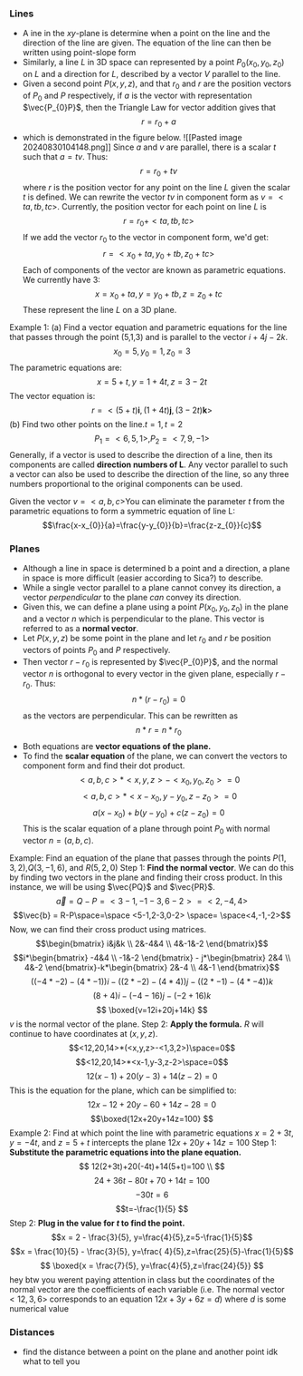 ### Lines
- A ine in the *xy*-plane is determine when a point on the line and the direction of the line are given. The equation of the line can then be written using point-slope form
- Similarly, a line $L$ in 3D space can represented by a point $P_{0}(x_{0},y_{0},z_{0})$ on $L$ and a direction for $L$, described by a vector $V$ parallel to the line. 
- Given a second point $P(x,y,z)$, and that $r_0$ and $r$ are the position vectors of $P_0$ and $P$ respectively, if $a$ is the vector with representation $\vec{P_{0}P}$, then the Triangle Law for vector addition gives that $$r=r_{0}+a$$
- which is demonstrated in the figure below. 
![[Pasted image 20240830104148.png]]
Since $a$ and $v$ are parallel, there is a scalar $t$ such that $a = tv$. Thus:$$r=r_{0}+tv$$
where $r$ is the position vector for any point on the line $L$ given the scalar $t$ is defined. 
We can rewrite the vector $tv$ in component form as $v=<ta,tb,tc>$. Currently, the position vector for each point on line $L$ is $$r=r_{0}+<ta,tb,tc>$$
If we add the vector $r_0$ to the vector in component form, we'd get:$$r=<x_{0} + ta,y_{0} + tb,z_{0} + tc>$$
Each of components of the vector are known as parametric equations. We currently have 3: $$x = x_{0} + ta, y = y_{0} + tb, z=z_{0}+tc$$
These represent the line $L$ on a 3D plane.

Example 1:
(a) Find a vector equation and parametric equations for the line that passes through the point (5,1,3) and is parallel to the vector $i+4j-2k$.
$$x_{0} = 5, y_{0} = 1, z_{0} = 3$$
The parametric equations are:
$$x=5+t, y=1+4t,z=3-2t$$
The vector equation is:$$r = <(5+t)\mathbf{i},(1+4t)\mathbf{j},(3-2t)\mathbf{k}>$$
(b) Find two other points on the line.$t=1,t=2$
$$P_{1}= <6, 5, 1>,P_{2}= <7, 9, -1>$$
Generally, if a vector is used to describe the direction of a line, then its components are called **direction numbers of L**. Any vector parallel to such a vector can also be used to describe the direction of the line, so any three numbers proportional to the original components can be used.

Given the vector $v=<a,b,c>$You can eliminate the parameter $t$ from the parametric equations to form a symmetric equation of line L:
$$\frac{x-x_{0}}{a}=\frac{y-y_{0}}{b}=\frac{z-z_{0}}{c}$$
### Planes
- Although a line in space is determined b a point and a direction, a plane in space is more difficult (easier according to Sica?) to describe. 
- While a single vector parallel to a plane cannot convey its direction, a vector *perpendicular* to the plane *can* convey its direction. 
- Given this, we can define a plane using a point $P(x_{0},y_{0},z_{0})$ in the plane and a vector $n$ which is perpendicular to the plane. This vector is referred to as a **normal vector**. 
- Let $P(x,y,z)$ be some point in the plane and let $r_0$ and $r$ be position vectors of points $P_{0}$ and $P$ respectively. 
- Then vector $r-r_{0}$ is represented by $\vec{P_{0}P}$, and the normal vector $n$ is orthogonal to every vector in the given plane, especially $r-r_0$. Thus: $$n*(r-r_{0})=0$$ as the vectors are perpendicular. This can be rewritten as$$n*r=n*r_{0}$$
- Both equations are **vector equations of the plane.**
- To find the **scalar equation** of the plane, we can convert the vectors to component form and find their dot product.$$<a,b,c>*<x,y,z>-<x_{0},y_{0},z_{0}> = 0$$ $$<a,b,c>*<x-x_{0},y-y_{0},z-z_{0}> =0$$
$$a(x-x_{0})+b(y-y_{0})+c(z-z_{0})=0$$
This is the scalar equation of a plane through point $P_0$ with normal vector $n = (a,b,c)$.

Example: Find an equation of the plane that passes through the points $P(1,3,2)$,$Q(3,-1,6)$, and $R(5,2,0)$
Step 1: **Find the normal vector**.
We can do this by finding two vectors in the plane and finding their cross product. In this instance, we will be using $\vec{PQ}$ and $\vec{PR}$.$$\vec{a} =Q-P =  <3-1,-1-3,6-2> = <2,-4, 4>$$
$$\vec{b} = R-P\space=\space <5-1,2-3,0-2> \space= \space<4,-1,-2>$$
Now, we can find their cross product using matrices.
$$\begin{bmatrix}
i&j&k \\
2&-4&4 \\
4&-1&-2
\end{bmatrix}$$
$$i*\begin{bmatrix}
-4&4 \\
-1&-2
\end{bmatrix} - j*\begin{bmatrix}
2&4 \\
4&-2
\end{bmatrix}-k*\begin{bmatrix}
2&-4 \\
4&-1
\end{bmatrix}$$
$$((-4*-2)-(4*-1))i-((2*-2)-(4*4))j-((2*-1)-(4*-4))k$$
$$
(8+4)i-(-4-16)j-(-2+16)k
$$
$$
\boxed{v=12i+20j+14k}
$$
$v$ is the normal vector of the plane.
Step 2: **Apply the formula.**
$R$ will continue to have coordinates at $(x,y,z)$.
$$<12,20,14>*(<x,y,z>-<1,3,2>)\space=0$$
$$<12,20,14>*<x-1,y-3,z-2>\space=0$$
$$12(x-1)+20(y-3)+14(z-2)=0$$
This is the equation for the plane, which can be simplified to:
$$12x-12+20y-60+14z-28=0$$
$$\boxed{12x+20y+14z=100} $$
Example 2: Find at which point the line with parametric equations $x = 2+3t$, $y=-4t$, and $z=5+t$ intercepts the plane $12x+20y+14z=100$
Step 1: **Substitute the parametric equations into the plane equation.**
$$
12(2+3t)+20(-4t)+14(5+t)=100 \\
$$
$$24+36t-80t+70+14t=100$$
$$-30t=6$$
$$t=-\frac{1}{5} $$
Step 2: **Plug in the value for $t$ to find the point.**
$$x = 2 - \frac{3}{5}, y=\frac{4}{5},z=5-\frac{1}{5}$$
$$x = \frac{10}{5} - \frac{3}{5}, y=\frac{
4}{5},z=\frac{25}{5}-\frac{1}{5}$$
$$
\boxed{x = \frac{7}{5}, y=\frac{4}{5},z=\frac{24}{5}}
$$
hey btw you werent paying attention in class but the coordinates of the normal vector are the coefficients of each variable (i.e. The normal vector $<12,3,6>$ corresponds to an equation $12x+3y+6z=d$) where $d$ is some numerical value
### Distances
- find the distance between a point on the plane and another point idk what to tell you 